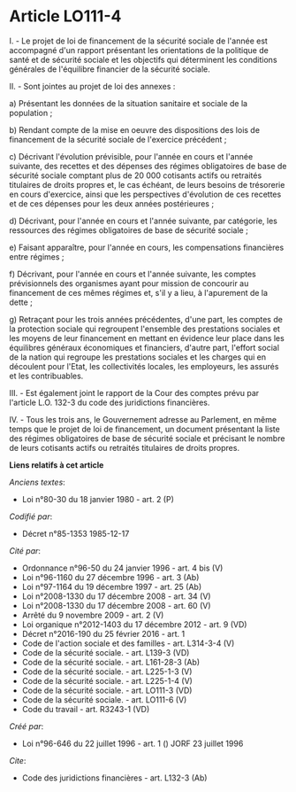 # Article LO111-4

I. - Le projet de loi de financement de la sécurité sociale de l'année est accompagné d'un rapport présentant les
orientations de la politique de santé et de sécurité sociale et les objectifs qui déterminent les conditions générales de
l'équilibre financier de la sécurité sociale.

II. - Sont jointes au projet de loi des annexes :

a) Présentant les données de la situation sanitaire et sociale de la population ;

b) Rendant compte de la mise en oeuvre des dispositions des lois de financement de la sécurité sociale de l'exercice
précédent ;

c) Décrivant l'évolution prévisible, pour l'année en cours et l'année suivante, des recettes et des dépenses des régimes
obligatoires de base de sécurité sociale comptant plus de 20 000 cotisants actifs ou retraités titulaires de droits propres
et, le cas échéant, de leurs besoins de trésorerie en cours d'exercice, ainsi que les perspectives d'évolution de ces
recettes et de ces dépenses pour les deux années postérieures ;

d) Décrivant, pour l'année en cours et l'année suivante, par catégorie, les ressources des régimes obligatoires de base de
sécurité sociale ;

e) Faisant apparaître, pour l'année en cours, les compensations financières entre régimes ;

f) Décrivant, pour l'année en cours et l'année suivante, les comptes prévisionnels des organismes ayant pour mission de
concourir au financement de ces mêmes régimes et, s'il y a lieu, à l'apurement de la dette ;

g) Retraçant pour les trois années précédentes, d'une part, les comptes de la protection sociale qui regroupent l'ensemble
des prestations sociales et les moyens de leur financement en mettant en évidence leur place dans les équilibres généraux
économiques et financiers, d'autre part, l'effort social de la nation qui regroupe les prestations sociales et les charges
qui en découlent pour l'Etat, les collectivités locales, les employeurs, les assurés et les contribuables.

III. - Est également joint le rapport de la Cour des comptes prévu par l'article L.O. 132-3 du code des juridictions
financières.

IV. - Tous les trois ans, le Gouvernement adresse au Parlement, en même temps que le projet de loi de financement, un
document présentant la liste des régimes obligatoires de base de sécurité sociale et précisant le nombre de leurs cotisants
actifs ou retraités titulaires de droits propres.

**Liens relatifs à cet article**

_Anciens textes_:

  - Loi n°80-30 du 18 janvier 1980 - art. 2 (P)

_Codifié par_:

  - Décret n°85-1353 1985-12-17

_Cité par_:

  - Ordonnance n°96-50 du 24 janvier 1996 - art. 4 bis (V)
  - Loi n°96-1160 du 27 décembre 1996 - art. 3 (Ab)
  - Loi n°97-1164 du 19 décembre 1997 - art. 25 (Ab)
  - Loi n°2008-1330 du 17 décembre 2008 - art. 34 (V)
  - Loi n°2008-1330 du 17 décembre 2008 - art. 60 (V)
  - Arrêté du 9 novembre 2009 - art. 2 (V)
  - Loi organique n°2012-1403 du 17 décembre 2012 - art. 9 (VD)
  - Décret n°2016-190 du 25 février 2016 - art. 1
  - Code de l'action sociale et des familles - art. L314-3-4 (V)
  - Code de la sécurité sociale. - art. L139-3 (VD)
  - Code de la sécurité sociale. - art. L161-28-3 (Ab)
  - Code de la sécurité sociale. - art. L225-1-3 (V)
  - Code de la sécurité sociale. - art. L225-1-4 (V)
  - Code de la sécurité sociale. - art. LO111-3 (VD)
  - Code de la sécurité sociale. - art. LO111-6 (V)
  - Code du travail - art. R3243-1 (VD)

_Créé par_:

  - Loi n°96-646 du 22 juillet 1996 - art. 1 () JORF 23 juillet 1996

_Cite_:

  - Code des juridictions financières - art. L132-3 (Ab)

